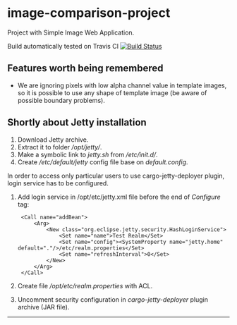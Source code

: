 image-comparison-project
========================

Project with Simple Image Web Application.

Build automatically tested on Travis CI 
[![Build Status](https://travis-ci.org/rkluszczynski/image-comparison-project.svg?branch=master)](https://travis-ci.org/rkluszczynski/image-comparison-project)


Features worth being remembered
-------------------------------

* We are ignoring pixels with low alpha channel value in template images, 
so it is possible to use any shape of template image (be aware of possible
boundary problems).  


Shortly about Jetty installation
--------------------------------

1. Download Jetty archive.
2. Extract it to folder */opt/jetty/*.
3. Make a symbolic link to *jetty.sh* from */etc/init.d/*.
4. Create */etc/default/jetty* config file base on *default.config*.

In order to access only particular users to use cargo-jetty-deployer plugin,
login service has to be configured. 

1. Add login service in /opt/etc/jetty.xml file before the end of *Configure* tag:

        <Call name="addBean">
            <Arg>
                <New class="org.eclipse.jetty.security.HashLoginService">
                    <Set name="name">Test Realm</Set>
                    <Set name="config"><SystemProperty name="jetty.home" default="."/>/etc/realm.properties</Set>
                    <Set name="refreshInterval">0</Set>
                </New>
            </Arg>
        </Call>

2. Create file */opt/etc/realm.properties* with ACL.
3. Uncomment security configuration in *cargo-jetty-deployer* plugin archive (JAR file).

* * *
